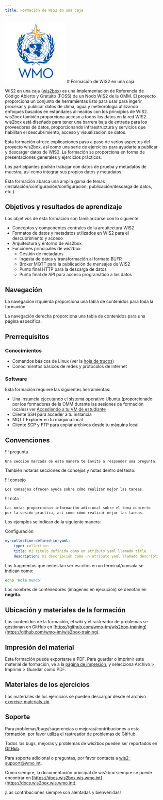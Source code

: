 ```yaml
---
title: Formación de WIS2 en una caja
---
```


<img alt="Logotipo de WMO" src="assets/img/wmo-logo.png" width="200">
# Formación de WIS2 en una caja

WIS2 en una caja ([wis2box](https://docs.wis2box.wis.wmo.int)) es una Implementación de Referencia de Código Abierto y Gratuito (FOSS) de un Nodo WIS2 de la OMM. El proyecto proporciona un conjunto de herramientas listo para usar para ingerir, procesar y publicar datos de clima, agua y meteorología utilizando enfoques basados en estándares alineados con los principios de WIS2. wis2box también proporciona acceso a todos los datos en la red WIS2. wis2box está diseñado para tener una barrera baja de entrada para los proveedores de datos, proporcionando infraestructura y servicios que habilitan el descubrimiento, acceso y visualización de datos.

Esta formación ofrece explicaciones paso a paso de varios aspectos del proyecto wis2box, así como una serie de ejercicios para ayudarte a publicar y descargar datos de WIS2. La formación se proporciona en forma de presentaciones generales y ejercicios prácticos.

Los participantes podrán trabajar con datos de prueba y metadatos de muestra, así como integrar sus propios datos y metadatos.

Esta formación abarca una amplia gama de temas (instalación/configuración/configuración, publicación/descarga de datos, etc.).

## Objetivos y resultados de aprendizaje

Los objetivos de esta formación son familiarizarse con lo siguiente:

- Conceptos y componentes centrales de la arquitectura WIS2
- Formatos de datos y metadatos utilizados en WIS2 para el descubrimiento y acceso
- Arquitectura y entorno de wis2box
- Funciones principales de wis2box:
    - Gestión de metadatos
    - Ingesta de datos y transformación al formato BUFR
    - Broker MQTT para la publicación de mensajes de WIS2
    - Punto final HTTP para la descarga de datos
    - Punto final de API para acceso programático a los datos

## Navegación

La navegación izquierda proporciona una tabla de contenidos para toda la formación.

La navegación derecha proporciona una tabla de contenidos para una página específica.

## Prerrequisitos

### Conocimientos

- Comandos básicos de Linux (ver la [hoja de trucos](cheatsheets/linux.md))
- Conocimientos básicos de redes y protocolos de Internet

### Software

Esta formación requiere las siguientes herramientas:

- Una instancia ejecutando el sistema operativo Ubuntu (proporcionado por los formadores de la OMM durante las sesiones de formación locales) ver [Accediendo a tu VM de estudiante](practical-sessions/accessing-your-student-vm.md#introduction)
- Cliente SSH para acceder a tu instancia
- MQTT Explorer en tu máquina local
- Cliente SCP y FTP para copiar archivos desde tu máquina local

## Convenciones

!!! pregunta

    Una sección marcada de esta manera te invita a responder una pregunta.

También notarás secciones de consejos y notas dentro del texto:

!!! consejo

    Los consejos ofrecen ayuda sobre cómo realizar mejor las tareas.

!!! nota

    Las notas proporcionan información adicional sobre el tema cubierto por la sesión práctica, así como cómo realizar mejor las tareas.

Los ejemplos se indican de la siguiente manera:

Configuración
``` {.yaml linenums="1"}
my-collection-defined-in-yaml:
    type: collection
    title: mi título definido como un atributo yaml llamado title
    description: mi descripción como un atributo yaml llamado description
```

Los fragmentos que necesitan ser escritos en un terminal/consola se indican como:

```bash
echo 'Hola mundo'
```

Los nombres de contenedores (imágenes en ejecución) se denotan en **negrita**.

## Ubicación y materiales de la formación

Los contenidos de la formación, el wiki y el rastreador de problemas se gestionan en GitHub en [https://github.com/wmo-im/wis2box-training](https://github.com/wmo-im/wis2box-training).

## Impresión del material

Esta formación puede exportarse a PDF. Para guardar o imprimir este material de formación, ve a la [página de impresión](print_page), y selecciona
Archivo > Imprimir > Guardar como PDF.

## Materiales de los ejercicios

Los materiales de los ejercicios se pueden descargar desde el archivo [exercise-materials.zip](/exercise-materials.zip).

## Soporte

Para problemas/bugs/sugerencias o mejoras/contribuciones a esta formación, por favor utiliza el [rastreador de problemas de GitHub](https://github.com/wmo-im/wis2box-training/issues).

Todos los bugs, mejoras y problemas de wis2box pueden ser reportados en [GitHub](https://github.com/wmo-im/wis2box/issues).

Para soporte adicional o preguntas, por favor contacta a wis2-support@wmo.int.

Como siempre, la documentación principal de wis2box siempre se puede encontrar en [https://docs.wis2box.wis.wmo.int](https://docs.wis2box.wis.wmo.int).

¡Las contribuciones siempre son alentadas y bienvenidas!
